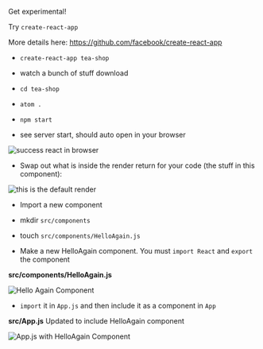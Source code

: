 Get experimental!

Try `create-react-app`

More details here: https://github.com/facebook/create-react-app

- `create-react-app tea-shop`
- watch a bunch of stuff download
- `cd tea-shop`
- `atom .`
- `npm start`

- see server start, should auto open in your browser

![success react in browser](https://i.imgur.com/ByNRBtM.png)

- Swap out what is inside the render return for your code (the stuff in this component):

![this is the default render](https://i.imgur.com/1QYVtYn.png)

- Import a new component

- mkdir `src/components`

- touch `src/components/HelloAgain.js`

- Make a new HelloAgain component. You must `import React` and `export` the component

**src/components/HelloAgain.js**

![Hello Again Component](https://i.imgur.com/tcfcmBl.png)

- `import` it in `App.js` and then include it as a component in `App`

**src/App.js** Updated to include HelloAgain component


![App.js with HelloAgain Component](https://i.imgur.com/xiWvA4Q.png)
